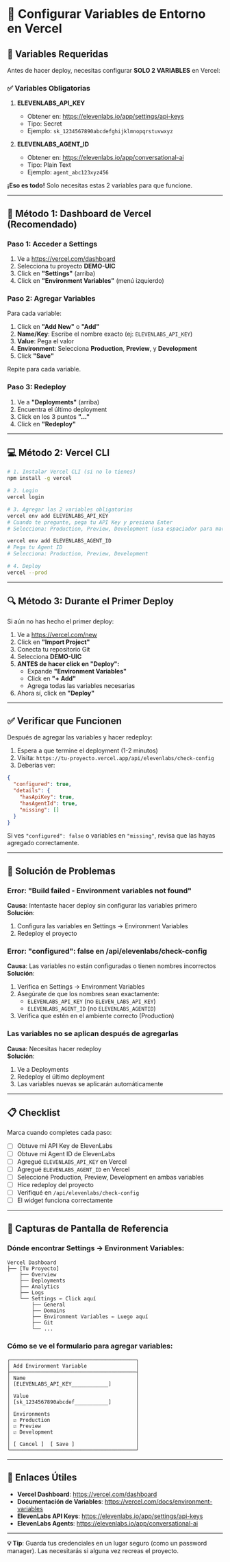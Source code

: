 # 🔧 Configurar Variables de Entorno en Vercel

## 📝 Variables Requeridas

Antes de hacer deploy, necesitas configurar **SOLO 2 VARIABLES** en Vercel:

### ✅ Variables Obligatorias

1. **ELEVENLABS_API_KEY**
   - Obtener en: https://elevenlabs.io/app/settings/api-keys
   - Tipo: Secret
   - Ejemplo: `sk_1234567890abcdefghijklmnopqrstuvwxyz`

2. **ELEVENLABS_AGENT_ID**
   - Obtener en: https://elevenlabs.io/app/conversational-ai
   - Tipo: Plain Text
   - Ejemplo: `agent_abc123xyz456`

**¡Eso es todo!** Solo necesitas estas 2 variables para que funcione.

---

## 🚀 Método 1: Dashboard de Vercel (Recomendado)

### Paso 1: Acceder a Settings

1. Ve a https://vercel.com/dashboard
2. Selecciona tu proyecto **DEMO-UIC**
3. Click en **"Settings"** (arriba)
4. Click en **"Environment Variables"** (menú izquierdo)

### Paso 2: Agregar Variables

Para cada variable:

1. Click en **"Add New"** o **"Add"**
2. **Name/Key**: Escribe el nombre exacto (ej: `ELEVENLABS_API_KEY`)
3. **Value**: Pega el valor
4. **Environment**: Selecciona **Production**, **Preview**, y **Development**
5. Click **"Save"**

Repite para cada variable.

### Paso 3: Redeploy

1. Ve a **"Deployments"** (arriba)
2. Encuentra el último deployment
3. Click en los 3 puntos **"..."**
4. Click en **"Redeploy"**

---

## 💻 Método 2: Vercel CLI

```bash
# 1. Instalar Vercel CLI (si no lo tienes)
npm install -g vercel

# 2. Login
vercel login

# 3. Agregar las 2 variables obligatorias
vercel env add ELEVENLABS_API_KEY
# Cuando te pregunte, pega tu API Key y presiona Enter
# Selecciona: Production, Preview, Development (usa espaciador para marcar)

vercel env add ELEVENLABS_AGENT_ID
# Pega tu Agent ID
# Selecciona: Production, Preview, Development

# 4. Deploy
vercel --prod
```

---

## 🔍 Método 3: Durante el Primer Deploy

Si aún no has hecho el primer deploy:

1. Ve a https://vercel.com/new
2. Click en **"Import Project"**
3. Conecta tu repositorio Git
4. Selecciona **DEMO-UIC**
5. **ANTES de hacer click en "Deploy":**
   - Expande **"Environment Variables"**
   - Click en **"+ Add"**
   - Agrega todas las variables necesarias
6. Ahora sí, click en **"Deploy"**

---

## ✅ Verificar que Funcionen

Después de agregar las variables y hacer redeploy:

1. Espera a que termine el deployment (1-2 minutos)
2. Visita: `https://tu-proyecto.vercel.app/api/elevenlabs/check-config`
3. Deberías ver:

```json
{
  "configured": true,
  "details": {
    "hasApiKey": true,
    "hasAgentId": true,
    "missing": []
  }
}
```

Si ves `"configured": false` o variables en `"missing"`, revisa que las hayas agregado correctamente.

---

## 🐛 Solución de Problemas

### Error: "Build failed - Environment variables not found"

**Causa**: Intentaste hacer deploy sin configurar las variables primero  
**Solución**: 
1. Configura las variables en Settings → Environment Variables
2. Redeploy el proyecto

### Error: "configured": false en /api/elevenlabs/check-config

**Causa**: Las variables no están configuradas o tienen nombres incorrectos  
**Solución**:
1. Verifica en Settings → Environment Variables
2. Asegúrate de que los nombres sean exactamente:
   - `ELEVENLABS_API_KEY` (no `ELEVEN_LABS_API_KEY`)
   - `ELEVENLABS_AGENT_ID` (no `ELEVENLABS_AGENTID`)
3. Verifica que estén en el ambiente correcto (Production)

### Las variables no se aplican después de agregarlas

**Causa**: Necesitas hacer redeploy  
**Solución**:
1. Ve a Deployments
2. Redeploy el último deployment
3. Las variables nuevas se aplicarán automáticamente

---

## 📋 Checklist

Marca cuando completes cada paso:

- [ ] Obtuve mi API Key de ElevenLabs
- [ ] Obtuve mi Agent ID de ElevenLabs
- [ ] Agregué `ELEVENLABS_API_KEY` en Vercel
- [ ] Agregué `ELEVENLABS_AGENT_ID` en Vercel
- [ ] Seleccioné Production, Preview, Development en ambas variables
- [ ] Hice redeploy del proyecto
- [ ] Verifiqué en `/api/elevenlabs/check-config`
- [ ] El widget funciona correctamente

---

## 📸 Capturas de Pantalla de Referencia

### Dónde encontrar Settings → Environment Variables:

```
Vercel Dashboard
├── [Tu Proyecto]
    ├── Overview
    ├── Deployments
    ├── Analytics
    ├── Logs
    └── Settings ← Click aquí
        ├── General
        ├── Domains
        ├── Environment Variables ← Luego aquí
        ├── Git
        └── ...
```

### Cómo se ve el formulario para agregar variables:

```
┌─────────────────────────────────────────┐
│ Add Environment Variable                │
├─────────────────────────────────────────┤
│ Name                                    │
│ [ELEVENLABS_API_KEY____________]        │
│                                         │
│ Value                                   │
│ [sk_1234567890abcdef___________]        │
│                                         │
│ Environments                            │
│ ☑ Production                            │
│ ☑ Preview                               │
│ ☑ Development                           │
│                                         │
│ [ Cancel ]  [ Save ]                    │
└─────────────────────────────────────────┘
```

---

## 🔗 Enlaces Útiles

- **Vercel Dashboard**: https://vercel.com/dashboard
- **Documentación de Variables**: https://vercel.com/docs/environment-variables
- **ElevenLabs API Keys**: https://elevenlabs.io/app/settings/api-keys
- **ElevenLabs Agents**: https://elevenlabs.io/app/conversational-ai

---

**💡 Tip**: Guarda tus credenciales en un lugar seguro (como un password manager). Las necesitarás si alguna vez recreas el proyecto.
